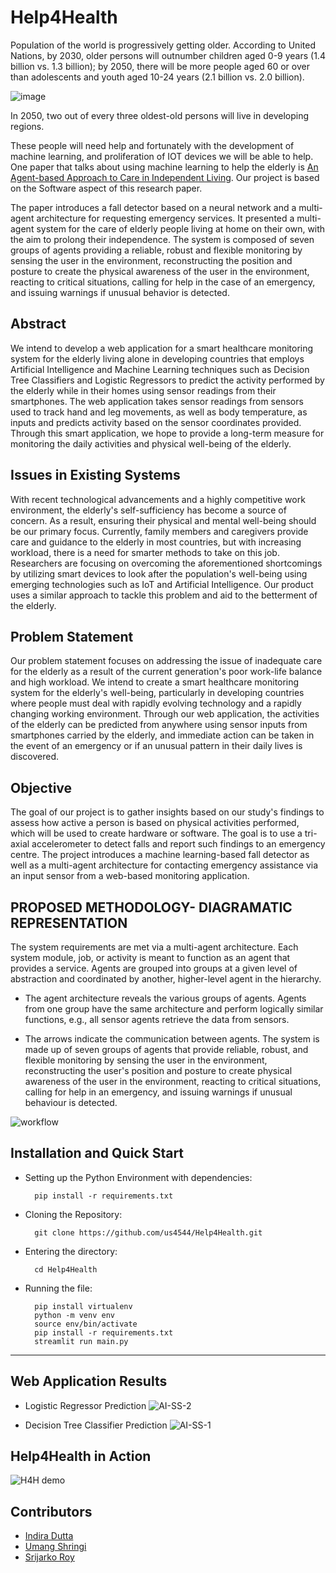 # Help4Health
Population of the world is progressively getting older. According to United Nations, by 2030, older persons will outnumber children aged 0-9 years (1.4 billion vs. 1.3 billion); by 2050, there will be more people aged 60 or over than adolescents and youth aged 10-24 years (2.1 billion vs. 2.0 billion).

![image](https://user-images.githubusercontent.com/66861243/159152906-d065740d-8c52-488e-8b4e-99e04e479151.png)

In 2050, two out of every three oldest-old persons will live in developing regions.

These people will need help and fortunately with the development of machine learning, and proliferation of IOT devices we will be able to help. One paper that talks about using machine learning to help the elderly is [An Agent-based Approach to Care in Independent Living](http://citeseerx.ist.psu.edu/viewdoc/download;jsessionid=D4F68AC886F5F0470207D1ACB782BF7A?doi=10.1.1.301.3380&rep=rep1&type=pdf). Our project is based on the Software aspect of this research paper. 

The paper introduces a fall detector based on a neural network and a multi-agent architecture for requesting emergency services. It presented a multi-agent system for the care of elderly people living at home on their own, with the aim to prolong their independence. The system is composed of seven groups of agents providing a reliable, robust and flexible monitoring by sensing the user in the environment, reconstructing the position and posture to create the physical awareness of the user in the environment, reacting to critical situations, calling for help in the case of an emergency, and issuing warnings if unusual behavior is detected.

## Abstract
We intend to develop a web application for a smart healthcare monitoring system for the elderly living alone in developing countries that employs Artificial Intelligence and Machine Learning techniques such as Decision Tree Classifiers and Logistic Regressors to predict the activity performed by the elderly while in their homes using sensor readings from their smartphones. The web application takes sensor readings from sensors used to track hand and leg movements, as well as body temperature, as inputs and predicts activity based on the sensor coordinates provided. Through this smart application, we hope to provide a long-term measure for monitoring the daily activities and physical well-being of the elderly.

## Issues in Existing Systems
With recent technological advancements and a highly competitive work environment, the elderly's self-sufficiency has become a source of concern. As a result, ensuring their physical and mental well-being should be our primary focus. Currently, family members and caregivers provide care and guidance to the elderly in most countries, but with increasing workload, there is a need for smarter methods to take on this job. Researchers are focusing on overcoming the aforementioned shortcomings by utilizing smart devices to look after the population's well-being using emerging technologies such as IoT and Artificial Intelligence. Our product uses a similar approach to tackle this problem and aid to the betterment of the elderly.

## Problem Statement
Our problem statement focuses on addressing the issue of inadequate care for the elderly as a result of the current generation's poor work-life balance and high workload. We intend to create a smart healthcare monitoring system for the elderly's well-being, particularly in developing countries where people must deal with rapidly evolving technology and a rapidly changing working environment. Through our web application, the activities of the elderly can be predicted from anywhere using sensor inputs from smartphones carried by the elderly, and immediate action can be taken in the event of an emergency or if an unusual pattern in their daily lives is discovered.

## Objective
The goal of our project is to gather insights based on our study's findings to assess how active a person is based on physical activities performed, which will be used to create hardware or software. The goal is to use a tri-axial accelerometer to detect falls and report such findings to an emergency centre. The project introduces a machine learning-based fall detector as well as a multi-agent architecture for contacting emergency assistance via an input sensor from a web-based monitoring application.

## PROPOSED METHODOLOGY- DIAGRAMATIC REPRESENTATION
The system requirements are met via a multi-agent architecture. Each system module, job, or activity is meant to function as an agent that provides a service. Agents are grouped into groups at a given level of abstraction and coordinated by another, higher-level agent in the hierarchy. 

- The agent architecture reveals the various groups of agents. Agents from one group have the same architecture and perform logically similar functions, e.g., all sensor agents retrieve the data from sensors. 

- The arrows indicate the communication between agents. The system is made up of seven groups of agents that provide reliable, robust, and flexible monitoring by sensing the user in the environment, reconstructing the user's position and posture to create physical awareness of the user in the environment, reacting to critical situations, calling for help in an emergency, and issuing warnings if unusual behaviour is detected.

![workflow](https://user-images.githubusercontent.com/66861243/162609589-fc83608a-6b4b-4cb1-a4e9-375d6691f3f5.png)

## Installation and Quick Start

- Setting up the Python Environment with dependencies:

        pip install -r requirements.txt

- Cloning the Repository: 

        git clone https://github.com/us4544/Help4Health.git
- Entering the directory: 

        cd Help4Health
- Running the file:

        pip install virtualenv
        python -m venv env
        source env/bin/activate
        pip install -r requirements.txt
        streamlit run main.py
        
<hr>

## Web Application Results

* Logistic Regressor Prediction
![AI-SS-2](https://user-images.githubusercontent.com/66861243/162610467-063271b1-33f5-44e6-9030-ad63d33ffab1.png)

* Decision Tree Classifier Prediction
![AI-SS-1](https://user-images.githubusercontent.com/66861243/162610487-3a0e949b-1418-4649-8cce-1f5227a852da.png)

## Help4Health in Action
![H4H demo](https://user-images.githubusercontent.com/66861243/162613112-b8da899b-d4b7-4a58-b861-660feaba347c.gif)


## Contributors
- [Indira Dutta](https://github.com/indiradutta)
- [Umang Shringi](https://github.com/us4544)
- [Srijarko Roy](https://github.com/srijarkoroy)
